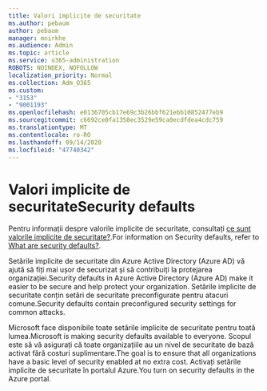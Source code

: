 ```yaml
---
title: Valori implicite de securitate
ms.author: pebaum
author: pebaum
manager: mnirkhe
ms.audience: Admin
ms.topic: article
ms.service: o365-administration
ROBOTS: NOINDEX, NOFOLLOW
localization_priority: Normal
ms.collection: Adm_O365
ms.custom:
- "3153"
- "9001193"
ms.openlocfilehash: e0136705cb17e69c3b26bbf621ebb10852477eb9
ms.sourcegitcommit: c6692ce0fa1358ec3529e59ca0ecdfdea4cdc759
ms.translationtype: MT
ms.contentlocale: ro-RO
ms.lasthandoff: 09/14/2020
ms.locfileid: "47740342"
---
```

# <a name="security-defaults"></a><span data-ttu-id="481e9-102">Valori implicite de securitate</span><span class="sxs-lookup"><span data-stu-id="481e9-102">Security defaults</span></span>

<span data-ttu-id="481e9-103">Pentru informații despre valorile implicite de securitate, consultați [ce sunt valorile implicite de securitate?](https://docs.microsoft.com/azure/active-directory/conditional-access/concept-conditional-access-security-defaults).</span><span class="sxs-lookup"><span data-stu-id="481e9-103">For information on Security defaults, refer to [What are security defaults?](https://docs.microsoft.com/azure/active-directory/conditional-access/concept-conditional-access-security-defaults).</span></span>

<span data-ttu-id="481e9-104">Setările implicite de securitate din Azure Active Directory (Azure AD) vă ajută să fiți mai ușor de securizat și să contribuiți la protejarea organizației.</span><span class="sxs-lookup"><span data-stu-id="481e9-104">Security defaults in Azure Active Directory (Azure AD) make it easier to be secure and help protect your organization.</span></span> <span data-ttu-id="481e9-105">Setările implicite de securitate conțin setări de securitate preconfigurate pentru atacuri comune.</span><span class="sxs-lookup"><span data-stu-id="481e9-105">Security defaults contain preconfigured security settings for common attacks.</span></span>

<span data-ttu-id="481e9-106">Microsoft face disponibile toate setările implicite de securitate pentru toată lumea.</span><span class="sxs-lookup"><span data-stu-id="481e9-106">Microsoft is making security defaults available to everyone.</span></span> <span data-ttu-id="481e9-107">Scopul este să vă asigurați că toate organizațiile au un nivel de securitate de bază activat fără costuri suplimentare.</span><span class="sxs-lookup"><span data-stu-id="481e9-107">The goal is to ensure that all organizations have a basic level of security enabled at no extra cost.</span></span> <span data-ttu-id="481e9-108">Activați setările implicite de securitate în portalul Azure.</span><span class="sxs-lookup"><span data-stu-id="481e9-108">You turn on security defaults in the Azure portal.</span></span>
